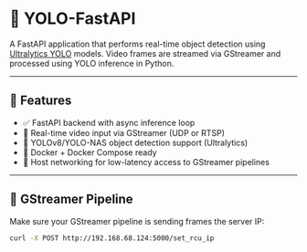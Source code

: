 # 🧠 YOLO-FastAPI

A FastAPI application that performs real-time object detection using [Ultralytics YOLO](https://docs.ultralytics.com/) models. Video frames are streamed via GStreamer and processed using YOLO inference in Python.

---

## 🚀 Features

- ✅ FastAPI backend with async inference loop
- 🎥 Real-time video input via GStreamer (UDP or RTSP)
- 🧠 YOLOv8/YOLO-NAS object detection support (Ultralytics)
- 🐳 Docker + Docker Compose ready
- 🔌 Host networking for low-latency access to GStreamer pipelines

---

## 📡 GStreamer Pipeline

Make sure your GStreamer pipeline is sending frames the server IP:
```bash
curl -X POST http://192.168.68.124:5000/set_rcu_ip

